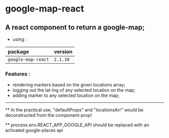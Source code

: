 # google-map-react

## A react component to return a google-map;
- using :

| package  | version     | 
| :-------- | :------- | 
| `google-map-react` | `2.1.10` | 

### Features :
- rendering markers based on the given locations array;
- logging out the lat-lng of any selected location on the map;
- adding marker to any selected location on the map;
---
** In the practical use, "defaultProps" and "locationsArr" would be deconstructed from the component-prop!

** process.env.REACT_APP_GOOGLE_API should be replaced with an activated google-places api 
